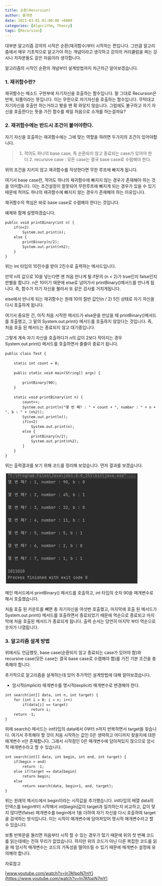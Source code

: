 ```yaml
---
title: 순환(Recursion)
author: 물개맨
date: 2021-03-01 01:00:00 +0800
categories: [Algorithm, Theory]
tags: [Recursion]
---
```


대부분 알고리즘 강의의 시작은 순환(재귀함수)부터 시작하는 편입니다. 그만큼 알고리즘에서 매우 기초적으로 알고가야 하는 개념이라고 생각하고 강의의 커리큘럼을 짜는 강사나 저자분들도 같은 마음이라 생각합니다.

알고리즘의 시작인 순환의 개념부터 설계방법까지 차근차근 알아보겠습니다.

### **1. 재귀함수란?**

재귀함수는 메소드 구현부에 자기자신을 호출하는 함수입니다. 말 그대로 Recursion은 반복, 되풀이라는 뜻입니다. 이는 무한으로 자기자신을 호출하는 함수입니다. 무턱대고 자기자신을 호출만 하는거라고 봤을 땐 확 와닿지 않습니다. 그럼에도 불구하고 자기 자신을 호출한다는 뜻을 가진 함수를 제일 처음으로 소개를 하는걸까요?

### **2. 재귀함수에는 반드시 조건이 붙어야한다.**

자기 자신을 호출하는 재귀함수에는 그에 맞는 역할을 하려면 두가지의 조건이 있어야합니다.

> 1. 적어도 하나의 base case, 즉 순환되지 않고 종료되는 case가 있어야 한다.2. recursive case : 모든 case는 결국 base case로 수렴해야 한다.

위의 조건을 지키지 않고 재귀함수를 작성한다면 무한 루프에 빠지게 됩니다.

여기서 base case란, 적어도 하나의 재귀함수에 빠지지 않는 경우가 존재해야 하는 것을 의미합니다. 이는 조건설정이 잘못되어 무한루프에 빠지게 되는 경우가 있을 수 있기 때문에 적어도 하나의 재귀함수에 빠지지 않는 경우가 존재해야 하는 이유입니다.

재귀함수의 핵심은 바로 base case로 수렴해야 한다는 것입니다.

예제와 함께 설명하겠습니다.

```
public void printBinary(int n) {
    if(n<2)
        System.out.print(n);
    else {
        printBinary(n/2);
        System.out.print(n%2);
    }
}
```

위는 int 타입의 10진수를 받아 2진수로 출력하는 메서드입니다.

만약 n의 값으로 10을 넣는다면 맨 처음 만나게 될 if문의 (n < 2)가 true인지 false인지 판별을 합니다. n은 10이기 때문에 else로 넘어가서 printBinary()메서드를 만나게 됩니다. 즉, 함수가 자기 자신을 불러서 또 같은 검사를 거치게됩니다.

else에서 만나게 되는 재귀함수는 원래 10의 절반 값인(n / 2) 5인 상태로 자기 자신을 다시 호출하게 됩니다.

여기서 중요한 건, 아직 처음 시작한 메서드가 else문을 만났을 때 printBinary()메서드를 호출했고, 그 밑의 System.out.print() 메서드를 호출하지 않았다는 것입니다. 즉, 처음 호출 된 메서드는 종료되지 않고 대기중입니다.

그렇게 계속 자기 자신을 호출하다가 n의 값이 2보다 작아지는 경우 System.out.print() 메서드를 호출하면서 줄줄이 종료가 됩니다.

```
public class Test {
	
	static int count = 0;
	
	public static void main(String[] args) {
		
		printBinary(90);
	}
	
	static void printBinary(int n) {
		count++;
		System.out.println("몇 번 째? : " + count + ", number : " + n + ", b : " + (n%2));
		System.out.println();
	    if(n<2)
	        System.out.print(n);
	    else {
	        printBinary(n/2);
	        System.out.print(n%2);
	    }
	}
}

```

위는 출력결과를 보기 위해 코드를 정리해 보았습니다. 먼저 결과를 보겠습니다.

![출력결과](/../assets/img/posts/recursion-01.png)

메인 메서드에서 printBinary() 메서드를 호출하고, int 타입의 숫자 90을 매개변수로 해서 호출했습니다.

처음 호출 된 카운트를 빼면 총 자기자신을 여섯번 호출했고, 마지막에 호출 된 메서드가 System.out.print() 메서드를 호출하면서 종료되었기 때문에 역순으로 종료되고 마지막에 처음 호출된 메서드가 종료되게 됩니다. 출력 순서는 당연히 마지막 부터 역순으로 숫자가 나열됩니다.

### **3. 알고리즘 설계 방법**

위에서도 언급했듯, base case(순환되지 않고 종료되는 case가 있어야 함)와 recursive case(모든 case는 결국 base case로 수렴해야 함)를 가진 기본 조건을 충족해야 합니다.

추가적으로 알고리즘을 설계하는데 있어 추가적인 설계방법에 대해 알아보겠습니다.

- 암시적(implicit) 매개변수를 명시적(explicit) 매개변수로 변경해야 한다.

```
int search(int[] data, int n, int target) {
    for (int i = 0; i < n; i++)
        if(data[i] == target)
            return i;
    return -1;
}
```

위에 search() 메서드는 int타입의 data에서 0부터 n까지 반복하면서 target을 찾습니다. 여기서 주목해야 할 것이 처음 시작하는 값인 0은 생략하고 어디까지 찾을지에 대한 매개변수 n만 존재합니다. 그래서 시작점인 0은 매개변수에 담아져있지 않으므로 암시적 매개변수라고 할 수 있습니다.

```
int search(int[] data, int begin, int end, int target) {
    if(begin > end) 
        return -1;
    else if(target == data[begin]
        return begin;
    else
        return search(data, begin+1, end, target);
}
```

위는 원래의 메서드에서 begin이라는 시작값을 추가했습니다. int타입의 배열 data의 인덱스를 begin부터 시작해서 int[begin]값이 target과 일치하는지 비교하고, 값이 맞지 않다면(false) 매개변수를 begin에서 1을 더하여 자기 자신을 다시 호출하여 target을 검색하는 방식입니다. 이는 시작이 매개변수에 담아져있어 명시적 매개변수라고 할 수 있습니다.

보통 반복문을 돌리면 처음부터 시작 할 수 있는 경우가 많기 때문에 위의 첫 번째 코드를 읽는데에는 전혀 무리가 없었습니다. 하지만 위의 코드가 아닌 다른 복잡한 코드를 읽을 때 암시적 매개변수는 코드의 가독성을 떨어뜨릴 수 있기 때문에 매개변수 설정에 유의해야 합니다.

자료참고

[www.youtube.com/watch?v=ln7AfppN7mY](https://www.youtube.com/watch?v=ln7AfppN7mY)